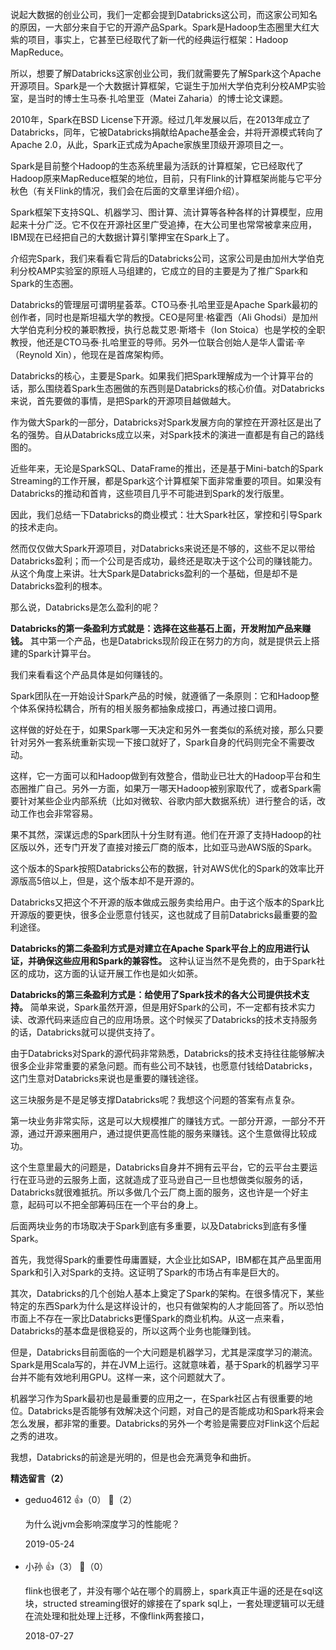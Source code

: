 说起大数据的创业公司，我们一定都会提到Databricks这公司，而这家公司知名的原因，一大部分来自于它的开源产品Spark。Spark是Hadoop生态圈里大红大紫的项目，事实上，它甚至已经取代了新一代的经典运行框架：Hadoop MapReduce。

所以，想要了解Databricks这家创业公司，我们就需要先了解Spark这个Apache开源项目。Spark是一个大数据计算框架，它诞生于加州大学伯克利分校AMP实验室，是当时的博士生马泰·扎哈里亚（Matei Zaharia）的博士论文课题。

2010年，Spark在BSD License下开源。经过几年发展以后，在2013年成立了Databricks，同年，它被Databricks捐献给Apache基金会，并将开源模式转向了Apache 2.0，从此，Spark正式成为Apache家族里顶级开源项目之一。

Spark是目前整个Hadoop的生态系统里最为活跃的计算框架，它已经取代了Hadoop原来MapReduce框架的地位，目前，只有Flink的计算框架尚能与它平分秋色（有关Flink的情况，我们会在后面的文章里详细介绍）。

Spark框架下支持SQL、机器学习、图计算、流计算等各种各样的计算模型，应用起来十分广泛。它不仅在开源社区里广受追捧，在大公司里也常常被拿来应用，IBM现在已经把自己的大数据计算引擎押宝在Spark上了。

介绍完Spark，我们来看看它背后的Databricks公司，这家公司是由加州大学伯克利分校AMP实验室的原班人马组建的，它成立的目的主要是为了推广Spark和Spark的生态圈。

Databricks的管理层可谓明星荟萃。CTO马泰·扎哈里亚是Apache Spark最初的创作者，同时也是斯坦福大学的教授。CEO是阿里·格霍西（Ali Ghodsi）是加州大学伯克利分校的兼职教授，执行总裁艾恩·斯塔卡（Ion Stoica）也是学校的全职教授，他还是CTO马泰·扎哈里亚的导师。另外一位联合创始人是华人雷诺·辛（Reynold Xin），他现在是首席架构师。

Databricks的核心，主要是Spark。如果我们把Spark理解成为一个计算平台的话，那么围绕着Spark生态圈做的东西则是Databricks的核心价值。对Databricks来说，首先要做的事情，是把Spark的开源项目越做越大。

作为做大Spark的一部分，Databricks对Spark发展方向的掌控在开源社区是出了名的强势。自从Databricks成立以来，对Spark技术的演进一直都是有自己的路线图的。

近些年来，无论是SparkSQL、DataFrame的推出，还是基于Mini-batch的Spark Streaming的工作开展，都是Spark这个计算框架下面非常重要的项目。如果没有Databricks的推动和首肯，这些项目几乎不可能进到Spark的发行版里。

因此，我们总结一下Databricks的商业模式：壮大Spark社区，掌控和引导Spark的技术走向。

然而仅仅做大Spark开源项目，对Databricks来说还是不够的，这些不足以带给Databricks盈利；而一个公司是否成功，最终还是取决于这个公司的赚钱能力。从这个角度上来讲。壮大Spark是Databricks盈利的一个基础，但是却不是Databricks盈利的根本。

那么说，Databricks是怎么盈利的呢？

**Databricks的第一条盈利方式就是：选择在这些基石上面，开发附加产品来赚钱。** 其中第一个产品，也是Databricks现阶段正在努力的方向，就是提供云上搭建的Spark计算平台。

我们来看看这个产品具体是如何赚钱的。

Spark团队在一开始设计Spark产品的时候，就遵循了一条原则：它和Hadoop整个体系保持松耦合，所有的相关服务都抽象成接口，再通过接口调用。

这样做的好处在于，如果Spark哪一天决定和另外一套类似的系统对接，那么只要针对另外一套系统重新实现一下接口就好了，Spark自身的代码则完全不需要改动。

这样，它一方面可以和Hadoop做到有效整合，借助业已壮大的Hadoop平台和生态圈推广自己。另外一方面，如果万一哪天Hadoop被别家取代了，或者Spark需要针对某些企业内部系统（比如对微软、谷歌内部大数据系统）进行整合的话，改动工作也会非常容易。

果不其然，深谋远虑的Spark团队十分生财有道。他们在开源了支持Hadoop的社区版以外，还专门开发了直接对接云厂商的版本，比如亚马逊AWS版的Spark。

这个版本的Spark按照Databricks公布的数据，针对AWS优化的Spark的效率比开源版高5倍以上，但是，这个版本却不是开源的。

Databricks又把这个不开源的版本做成云服务卖给用户。由于这个版本的Spark比开源版的要更快，很多企业愿意付钱买，这也就成了目前Databricks最重要的盈利途径。

**Databricks的第二条盈利方式是对建立在Apache Spark平台上的应用进行认证，并确保这些应用和Spark的兼容性。** 这种认证当然不是免费的，由于Spark社区的成功，这方面的认证开展工作也是如火如荼。

**Databricks的第三条盈利方式是：给使用了Spark技术的各大公司提供技术支持。** 简单来说，Spark虽然开源，但是用好Spark的公司，不一定都有技术实力读、改源代码来适应自己的应用场景。这个时候买了Databricks的技术支持服务的话，Databricks就可以提供支持了。

由于Databricks对Spark的源代码非常熟悉，Databricks的技术支持往往能够解决很多企业非常重要的紧急问题。而有些公司不缺钱，也愿意付钱给Databricks，这门生意对Databricks来说也是重要的赚钱途径。

这三块服务是不是足够支撑Databricks呢？我想这个问题的答案有点复杂。

第一块业务非常实际，这是可以大规模推广的赚钱方式。一部分开源，一部分不开源，通过开源来圈用户，通过提供更高性能的服务来赚钱。这个生意做得比较成功。

这个生意里最大的问题是，Databricks自身并不拥有云平台，它的云平台主要运行在亚马逊的云服务上面，这就造成了亚马逊自己一旦也想做类似服务的话，Databricks就很难抵抗。所以多做几个云厂商上面的服务，这也许是一个好主意，起码可以不把全部筹码压在一个平台的身上。

后面两块业务的市场取决于Spark到底有多重要，以及Databricks到底有多懂Spark。

首先，我觉得Spark的重要性毋庸置疑，大企业比如SAP，IBM都在其产品里面用Spark和引入对Spark的支持。这证明了Spark的市场占有率是巨大的。

其次，Databricks的几个创始人基本上奠定了Spark的架构。在很多情况下，某些特定的东西Spark为什么是这样设计的，也只有做架构的人才能回答了。所以恐怕市面上不存在一家比Databricks更懂Spark的商业机构。从这一点来看，Databricks的基本盘是很稳妥的，所以这两个业务也能赚到钱。

但是，Databricks目前面临的一个大问题是机器学习，尤其是深度学习的潮流。Spark是用Scala写的，并在JVM上运行。这就意味着，基于Spark的机器学习平台并不能有效地利用GPU。这样一来，这个问题就大了。

机器学习作为Spark最初也是最重要的应用之一，在Spark社区占有很重要的地位。Databricks是否能够有效解决这个问题，对自己的是否能成功和Spark将来会怎么发展，都非常的重要。Databricks的另外一个考验是需要应对Flink这个后起之秀的进攻。

我想，Databricks的前途是光明的，但是也会充满竞争和曲折。
<div><strong>精选留言（2）</strong></div><ul>
<li><span>geduo4612</span> 👍（0） 💬（2）<p>为什么说jvm会影响深度学习的性能呢？</p>2019-05-24</li><br/><li><span>小孙</span> 👍（3） 💬（0）<p>flink也很老了，并没有哪个站在哪个的肩膀上，spark真正牛逼的还是在sql这块，structed streaming很好的嫁接在了spark sql上，一套处理逻辑可以无缝在流处理和批处理上迁移，不像flink两套接口，</p>2018-07-27</li><br/>
</ul>